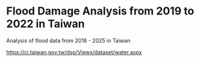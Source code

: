# Flood Damage Analysis from 2019 to 2022 in Taiwan
Analysis of flood data from 2018 - 2025 in Taiwan

https://ci.taiwan.gov.tw/dsp/Views/dataset/water.aspx
